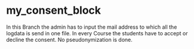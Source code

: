 # my_consent_block

In this Branch the admin has to input the mail address to which all the logdata is send in one file. In every Course the students have to accept or decline the consent. No pseudonymization is done.
